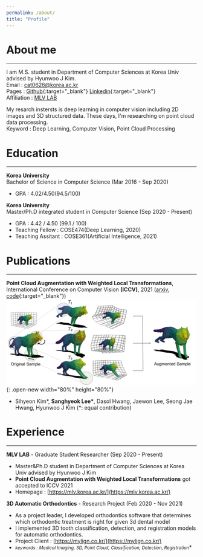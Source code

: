 ```yaml
---
permalink: /about/
title: "Profile"
---
```


# About me
---
I am M.S. student in Department of Computer Sciences at Korea Univ advised by Hyunwoo J Kim.  
Email : cat0626@korea.ac.kr  
Pages : [Github](https://github.com/Lsanghyeok){:target="_blank"}  [Linkedin](https://www.linkedin.com/in/sanghyeok-%E2%80%8Dlee-7030a3217){:target="_blank"}  
Affiliation : [MLV LAB](https://mlv.korea.ac.kr/)

My resarch instersts is deep learning in computer vision including 2D images and 3D structured data. These days, I'm researching on point cloud data processing.  
Keyword : Deep Learning, Computer Vision, Point Cloud Processing

# Education
---
__Korea University__  
Bachelor of Science in Computer Science (Mar 2016 - Sep 2020)
+ GPA : 4.02/4.50(94.5/100)

__Korea University__  
Master/Ph.D integrated student in Computer Science (Sep 2020 - Present)
+ GPA : 4.42 / 4.50 (99.1 / 100)
+ Teaching Fellow : COSE474(Deep Learning, 2020)
+ Teaching Assitant : COSE361(Artificial Intelligence, 2021)

# Publications
---
**Point Cloud Augmentation with Weighted Local Transformations**, International Conference on Computer Vision **(ICCV)**, 2021 ([arxiv](), [code](https://github.com/mlvlab/PointWOLF){:target="_blank"})
![PointWOLF](/assets/images/PointWOLF.jpg){: .open-new width="80%" height="80%"}
+ Sihyeon Kim\*, **Sanghyeok Lee\***, Dasol Hwang, Jaewon Lee, Seong Jae Hwang, Hyunwoo J Kim (*: equal contribution)

# Experience
---
**MLV LAB** - Graduate Student Researcher (Sep 2020 - Present)  
+ Master&Ph.D student in Department of Computer Sciences at Korea Univ advised by Hyunwoo J Kim  
+ **Point Cloud Augmentation with Weighted Local Transformations** got accepted to ICCV 2021  
+ Homepage : [https://mlv.korea.ac.kr/](https://mlv.korea.ac.kr/)  
  
**3D Automatic Orthodontics** - Research Project (Feb 2020 - Nov 2021)
+ As a project leader, I developed orthodontics software that determines which orthodontic treatment is right for given 3d dental model
+ I implemented 3D tooth classification, detection, and registration models for automatic orthodontics.
+ Project Client : [https://mylign.co.kr/](https://mylign.co.kr/)
+ **<small>keywords : Medical Imaging, 3D, Point Cloud, Classification, Detection, Registration*</small>**

